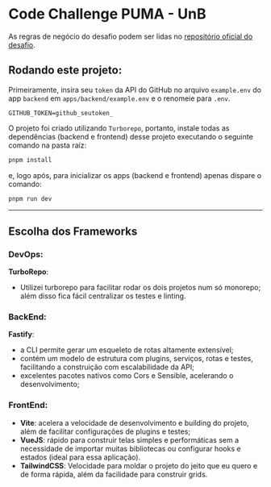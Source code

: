 # Code Challenge PUMA - UnB

As regras de negócio do desafio podem ser lidas no [repositório oficial do desafio](https://github.com/jeffersonfelixdev/puma-code-challenge).

## Rodando este projeto:

Primeiramente, insira seu `token` da API do GitHub no arquivo `example.env` do app `backend` em `apps/backend/example.env` e o renomeie para `.env`.

```
GITHUB_TOKEN=github_seutoken_
```

O projeto foi criado utilizando `Turborepo`, portanto, instale todas as dependências (backend e frontend) desse projeto executando o seguinte comando na pasta raíz:

```sh
pnpm install
```

e, logo após, para inicializar os apps (backend e frontend) apenas dispare o comando:

```sh
pnpm run dev
```

---

## Escolha dos Frameworks

### DevOps:
**TurboRepo**:
- Utilizei turborepo para facilitar rodar os dois projetos num só monorepo; além disso fica fácil centralizar os testes e linting.

### BackEnd:
**Fastify**:
- a CLI permite gerar um esqueleto de rotas altamente extensível;
- contém um modelo de estrutura com plugins, serviços, rotas e testes, facilitando a construição com escalabilidade da API;
- excelentes pacotes nativos como Cors e Sensible, acelerando o desenvolvimento;

### FrontEnd:

- **Vite**: acelera a velocidade de desenvolvimento e building do projeto, além de facilitar configurações de plugins e testes;
- **VueJS**: rápido para construir telas simples e performáticas sem a necessidade de importar muitas bibliotecas ou configurar hooks e estados (ideal para essa aplicação).
- **TailwindCSS**: Velocidade para moldar o projeto do jeito que eu quero e de forma rápida, além da facilidade para construir grids.



